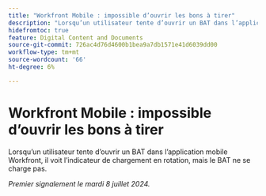```yaml
---
title: "Workfront Mobile : impossible d’ouvrir les bons à tirer"
description: "Lorsqu’un utilisateur tente d’ouvrir un BAT dans l’application mobile Workfront, il voit l’indicateur de chargement en rotation, mais le BAT ne se charge pas."
hidefromtoc: true
feature: Digital Content and Documents
source-git-commit: 726ac4d76d4600b1bea9a7db1571e41d6039dd00
workflow-type: tm+mt
source-wordcount: '66'
ht-degree: 6%

---
```



# Workfront Mobile : impossible d’ouvrir les bons à tirer

Lorsqu’un utilisateur tente d’ouvrir un BAT dans l’application mobile Workfront, il voit l’indicateur de chargement en rotation, mais le BAT ne se charge pas.

_Premier signalement le mardi 8 juillet 2024._
